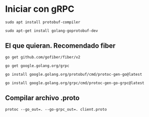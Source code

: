 # Iniciar con gRPC

```sudo apt install protobuf-compiler```

```sudo apt-get install golang-goprotobuf-dev```

## El que quieran. Recomendado fiber
```go get github.com/gofiber/fiber/v2```

```go get google.golang.org/grpc```

```go install google.golang.org/protobuf/cmd/protoc-gen-go@latest```

```go install google.golang.org/grpc/cmd/protoc-gen-go-grpc@latest```

## Compilar archivo .proto
```protoc --go_out=. --go-grpc_out=. client.proto```
